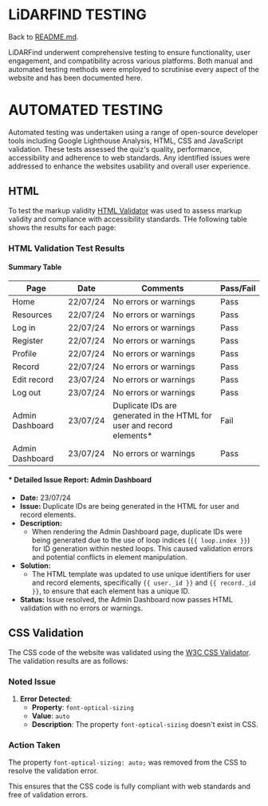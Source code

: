 # LiDARFIND TESTING

 Back to [README.md](ReadME.md).

 LiDARFind underwent comprehensive testing to ensure functionality, user engagement, and compatibility across various platforms. Both manual and automated testing methods were employed to scrutinise every aspect of the website and has been documented here.

 # AUTOMATED TESTING
 Automated testing was undertaken using a range of open-source developer tools including Google Lighthouse Analysis, HTML, CSS and JavaScript validation. These tests assessed the quiz's quality, performance, accessibility and adherence to web standards. Any identified issues were addressed to enhance the websites usability and overall user experience.

 ## HTML

 To test the markup validity [HTML Validator](https://validator.w3.org/) was used to assess markup validity and compliance with accessibility standards. THe following table shows the results for each page:

### HTML Validation Test Results

#### Summary Table

| Page             | Date     | Comments                                          | Pass/Fail |
|------------------|----------|--------------------------------------------------|-----------|
| Home             | 22/07/24 | No errors or warnings                            | Pass      |
| Resources        | 22/07/24 | No errors or warnings                            | Pass      |
| Log in           | 22/07/24 | No errors or warnings                            | Pass      |
| Register         | 22/07/24 | No errors or warnings                            | Pass      |
| Profile          | 22/07/24 | No errors or warnings                            | Pass      |
| Record           | 22/07/24 | No errors or warnings                            | Pass      |
| Edit record      | 23/07/24 | No errors or warnings                            | Pass      |
| Log out          | 23/07/24 | No errors or warnings                            | Pass      |
| Admin Dashboard  | 23/07/24 | Duplicate IDs are generated in the HTML for user and record elements* | Fail      |
| Admin Dashboard  | 23/07/24 | No errors or warnings                            | Pass      |

#### * Detailed Issue Report: Admin Dashboard

- **Date:** 23/07/24
- **Issue:** Duplicate IDs are being generated in the HTML for user and record elements.
- **Description:** 
  - When rendering the Admin Dashboard page, duplicate IDs were being generated due to the use of loop indices (`{{ loop.index }}`) for ID generation within nested loops. This caused validation errors and potential conflicts in element manipulation.
- **Solution:**
  - The HTML template was updated to use unique identifiers for user and record elements, specifically `{{ user._id }}` and `{{ record._id }}`, to ensure that each element has a unique ID.
- **Status:** Issue resolved, the Admin Dashboard now passes HTML validation with no errors or warnings.

## CSS Validation

The CSS code of the website was validated using the [W3C CSS Validator](https://jigsaw.w3.org/css-validator/#validate_by_input). The validation results are as follows:

### Noted Issue

1. **Error Detected**:
   - **Property**: `font-optical-sizing`
   - **Value**: `auto`
   - **Description**: The property `font-optical-sizing` doesn't exist in CSS.

### Action Taken

The property `font-optical-sizing: auto;` was removed from the CSS to resolve the validation error.

This ensures that the CSS code is fully compliant with web standards and free of validation errors.


